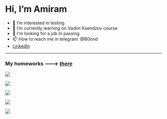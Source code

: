 # Hi, I’m Amiram

- 👀 I’m interested in testing
- 🌱 I’m currently learning on Vadim Ksendzov course
- 💞️ I'm looking for a job in passing
- 📫 How to reach me in telegram: @B0ond
-  [LinkedIn](https://www.linkedin.com/in/amiram-yalaltdinov-7375a8236/)

----
### My homeworks ---> *[there](https://github.com/B0ond/learn_place/tree/main/homework)*

![](https://github-profile-summary-cards.vercel.app/api/cards/profile-details?username=B0ond&theme=solarized_dark)

![](https://github-profile-summary-cards.vercel.app/api/cards/most-commit-language?username=B0ondt&theme=solarized_dark)

![](https://github-profile-summary-cards.vercel.app/api/cards/repos-per-language?username=B0ond&theme=solarized_dark)

![](https://github-profile-summary-cards.vercel.app/api/cards/stats?username=B0ond&theme=solarized_dark)

![](https://github-profile-summary-cards.vercel.app/api/cards/productive-time?username=daniilshat&theme=solarized_dark)
